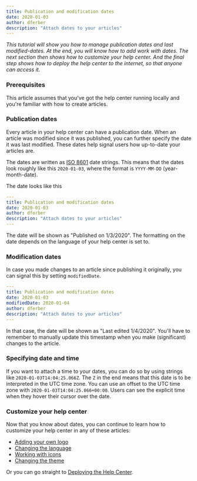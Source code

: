 ```yaml
---
title: Publication and modification dates
date: 2020-01-03
author: dferber
description: "Attach dates to your articles"
---
```


_This tutorial will show you how to manage publication dates and last modified-dates. At the end, you will know how to add work with dates. The next section then shows how to customize your help center. And the final step shows how to deploy the help center to the internet, so that anyone can access it._

### Prerequisites

This article assumes that you've got the help center running locally and you're familiar with how to create articles.

### Publication dates

Every article in your help center can have a publication date. When an article was modified since it was published, you can further specify the date it was last modified. These dates help signal users how up-to-date your articles are.

The dates are written as [ISO 8601](https://en.wikipedia.org/wiki/ISO_8601) date strings. This means that the dates look roughly like this `2020-01-03`, where the format is `YYYY-MM-DD` (year-month-date).

The date looks like this

```yaml
---
title: Publication and modification dates
date: 2020-01-03
author: dferber
description: "Attach dates to your articles"
---

```

The date will be shown as "Published on 1/3/2020". The formatting on the date depends on the language of your help center is set to.

### Modification dates

In case you made changes to an article since publishing it originally, you can signal this by setting `modifiedDate`.

```yaml
---
title: Publication and modification dates
date: 2020-01-03
modifiedDate: 2020-01-04
author: dferber
description: "Attach dates to your articles"
---

```

In that case, the date will be shown as "Last edited 1/4/2020".
You'll have to remember to manually update this timestamp when you make (significant) changes to the article.

### Specifying date and time

If you want to attach a time to your dates, you can do so by using strings like `2020-01-03T14:04:25.066Z`. The `Z` in the end means that this date is to be interpreted in the UTC time zone. You can use an offset to the UTC time zone with `2020-01-03T14:04:25.066+00:00`. Users can see the explicit time when they hover their cursor over the date.

### Customize your help center

Now that you know about dates, you can continue to learn how to customize your help center in any of these articles:

- [Adding your own logo](/articles/customizing-brand-logo)
- [Changing the language](/articles/customizing-locale)
- [Working with icons](/articles/customizing-icons)
- [Changing the theme](/articles/customizing-theme)

Or you can go straight to [Deploying the Help Center](/articles/deploy).
